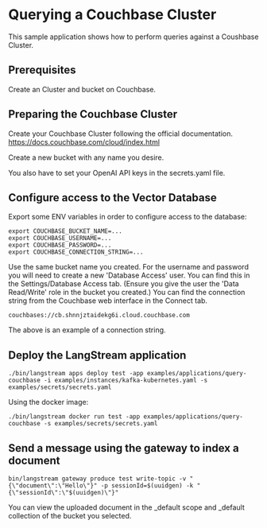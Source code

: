 <!-- TODO Change for couchbase -->

# Querying a Couchbase Cluster

This sample application shows how to perform queries against a Coushbase Cluster.

## Prerequisites

Create an Cluster and bucket on Couchbase.


## Preparing the Couchbase Cluster

Create your Couchbase Cluster following the official documentation.
https://docs.couchbase.com/cloud/index.html

Create a new bucket with any name you desire.

You also have to set your OpenAI API keys in the secrets.yaml file. 

## Configure access to the Vector Database

Export some ENV variables in order to configure access to the database:

```
export COUCHBASE_BUCKET_NAME=...
export COUCHBASE_USERNAME=...
export COUCHBASE_PASSWORD=...
export COUCHBASE_CONNECTION_STRING=...
```

Use the same bucket name you created.
For the username and password you will need to create a new 'Database Access' user. You can find this in the Settings/Database Access tab.
(Ensure you give the user the 'Data Read/Write' role in the bucket you created.)
You can find the connection string from the Couchbase web interface in the Connect tab.

```
couchbases://cb.shnnjztaidekg6i.cloud.couchbase.com
```

The above is an example of a connection string.


## Deploy the LangStream application

```
./bin/langstream apps deploy test -app examples/applications/query-couchbase -i examples/instances/kafka-kubernetes.yaml -s examples/secrets/secrets.yaml
```
Using the docker image:

```
./bin/langstream docker run test -app examples/applications/query-couchbase -s examples/secrets/secrets.yaml
```

## Send a message using the gateway to index a document

```
bin/langstream gateway produce test write-topic -v "{\"document\":\"Hello\"}" -p sessionId=$(uuidgen) -k "{\"sessionId\":\"$(uuidgen)\"}"
```
You can view the uploaded document in the _default scope and _default collection of the bucket you selected.
<!-- 
## Start a chat using the gateway to query the index

```
 bin/langstream gateway chat test -pg produce-input -cg consume-output -p sessionId=$(uuidgen)
 ```

 Send a JSON string with at matching question:

```
{"question": "Hello"}
```

## Start a Producer to index a document

Let's start a produce that sends messages to the vectors-topic:

```
kubectl -n kafka run kafka-producer -ti --image=quay.io/strimzi/kafka:0.35.1-kafka-3.4.0 --rm=true --restart=Never -- bin/kafka-console-producer.sh --bootstrap-server my-cluster-kafka-bootstrap:9092 --topic vectors-topic
```

Insert a JSON with "id" and "document" and a genre:

```json
{"id": "myid", "document": "Hello", "genre": "comedy"}
```

The Write pipeline will compute the embeddings on the "document" field and then write a Vector into Pinecone.

## Start a Producer to Trigger a query

```
kubectl -n kafka run kafka-producer-question -ti --image=quay.io/strimzi/kafka:0.35.1-kafka-3.4.0 --rm=true --restart=Never -- bin/kafka-console-producer.sh --bootstrap-server my-cluster-kafka-bootstrap:9092 --topic input-topic
```

Insert a JSON with a "question":

```json
{"question": "Hello"}
```


## Start a Consumer

Start a Kafka Consumer on a terminal

```
kubectl -n kafka run kafka-consumer -ti --image=quay.io/strimzi/kafka:0.35.1-kafka-3.4.0 --rm=true --restart=Never -- bin/kafka-console-consumer.sh --bootstrap-server my-cluster-kafka-bootstrap:9092 --topic output-topic --from-beginning
``` -->

